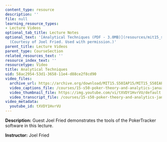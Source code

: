 ```yaml
---
content_type: resource
description: ''
file: null
learning_resource_types:
- Lecture Videos
optional_tab_title: Lecture Notes
optional_text: '[Analytical Techniques (PDF - 3.0MB)](resources/mit15_s50iap15_l2_analysis)
  (Courtesy of Joel Fried. Used with permission.)'
parent_title: Lecture Videos
parent_type: CourseSection
related_resources_text: ''
resource_index_text: ''
resourcetype: Video
title: Analytical Techniques
uid: 58ac2954-53d1-3658-11e4-d88ce2f8cd90
video_files:
  archive_url: https://archive.org/download/MIT15.S50IAP15/MIT15_S50IAP15_lec02_300k.mp4
  video_captions_file: /courses/15-s50-poker-theory-and-analytics-january-iap-2015/96cda25a39a95ac9a8c11636a0d95c46_tXVDY1HvrVU.vtt
  video_thumbnail_file: https://img.youtube.com/vi/tXVDY1HvrVU/default.jpg
  video_transcript_file: /courses/15-s50-poker-theory-and-analytics-january-iap-2015/242d0fbe146622284817ce385931d395_tXVDY1HvrVU.pdf
video_metadata:
  youtube_id: tXVDY1HvrVU
---
```


**Description:** Guest Joel Fried demonstrates the tools of the PokerTracker software in this lecture.

**Instructor:** Joel Fried